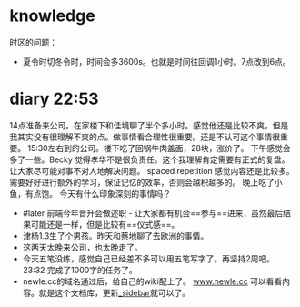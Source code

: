 # knowledge

时区的问题：
- 夏令时切冬令时，时间会多3600s。也就是时间往回调1小时。7点改到6点。


# diary 22:53
14点准备来公司。在家楼下和佳境聊了半个多小时。感觉他还是比较不爽，但是我其实没有很理解不爽的点。做事情看合理性很重要。还是不认可这个事情很重要。
15:30左右到的公司。楼下吃了回锅牛肉盖面，28块，涨价了。
下午感觉会多了一些。Becky 觉得孝华不是很负责任。这个我理解肯定需要有正式的复盘。让大家尽可能对事不对人地解决问题。
spaced repetition 感觉内容还是比较多。需要好好进行额外的学习，保证记忆的效率，否则会越积越多的。
晚上吃了小鱼，有点饱。
今天有什么印象深刻的事情吗？
- #later 前端今年晋升会做述职 - 让大家都有机会==参与==进来，虽然最后结果可能还是一样，但是比较有==仪式感==。
- 津杨1.3生了个男孩。昨天和蔡地聊了去欧洲的事情。
- 这两天太晚来公司，也太晚走了。
- 今天五笔没练，感觉自己已经差不多可以用五笔写字了。再坚持2周吧。  23:32 完成了1000字的任务了。
- newle.cc的域名通过后，给自己的wiki配上了。 www.newle.cc 可以看看内容。就是这个文档库，更新[_sidebar](_sidebar.md)就可以了。